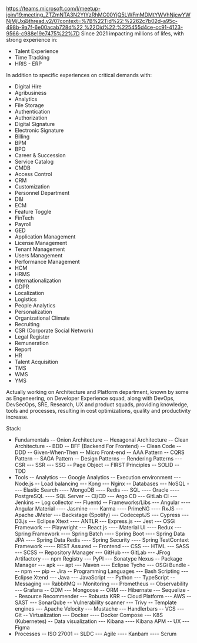 
https://teams.microsoft.com/l/meetup-join/19:meeting_ZTZmNTA3N2YtYzRhMC00YjQ5LWFmMDMtYWVhNjcwYWNjMjUx@thread.v2/0?context=%7B%22Tid%22:%2262c7b02d-a95c-498b-9a7f-6e00acab728d%22,%22Oid%22:%225455d4ce-cc91-4123-9566-c988e19e7475%22%7D
Since 2021 impacting millions of lifes, with strong experience in:

- Talent Experience
- Time Tracking
- HRIS
- ERP

In addition to specific experiences on critical demands with:

- Digital Hire
- Agribusiness
- Analytics
- File Storage
- Authentication
- Authorization
- Digital Signature
- Electronic Signature
- Billing
- BPM
- BPO
- Career & Succession
- Service Catalog
- CMDB
- Access Control
- CRM
- Customization
- Personnel Department
- D&I
- ECM
- Feature Toggle
- FinTech
- Payroll
- GED
- Application Management
- License Management
- Tenant Management
- Users Management
- Performance Management
- HCM
- HRMS
- Internationalization
- GDPR
- Localization
- Logistics
- People Analytics
- Personalization
- Organizational Climate
- Recruiting
- CSR (Corporate Social Network)
- Legal Register
- Remuneration
- Report
- HR
- Talent Acquisition
- TMS
- WMS
- YMS

Actually working on Architecture and Platform department, known by some as Engeneering, on Developer Experience squad, along with DevOps, DevSecOps, SRE, Research, UX and product squads, providing knowledge, tools and processes, resulting in cost optimizations, quality and productivity increase.

Stack:

- Fundamentals
-- Onion Architecture
-- Hexagonal Architecture
-- Clean Architecture
-- BDD
-- BFF (Backend For Frontend)
-- Clean Code
-- DDD
-- Given-When-Then
-- Micro Front-end
-- AAA Pattern
-- CQRS Pattern
-- SAGA Pattern
-- Design Patterns
-- Rendering Patterns
--- CSR
--- SSR
--- SSG
-- Page Object
-- FIRST Principles
-- SOLID
-- TDD
- Tools
-- Analytics
--- Google Analytics
-- Execution environment
--- Node.js
-- Load balancing
--- Kong
--- Nginx
-- Databases
--- NoSQL
---- Elastic Search
---- MongoDB
---- Redis
--- SQL
---- Oracle
---- PostgreSQL
---- SQL Server
-- CI/CD
--- Argo CD
--- GitLab CI
--- Jenkins
-- Log collector
--- Fluentd
-- Frameworks/Libs
--- Angular
---- Angular Material
---- Jasmine
---- Karma
---- PrimeNG
---- RxJS
--- Apache JMeter
--- Backstage (Spotify)
--- CodeceptJS
--- Cypress
--- D3.js
--- Eclipse Xtext
---- ANTLR
--- Express.js
--- Jest
--- OSGi Framework
--- Playwright
--- React.js
---- Material UI
---- Redux
--- Spring Framework
---- Spring Batch
---- Spring Boot
---- Spring Data JPA
---- Spring Data Redis
---- Spring Security
---- Spring TestContext Framework
----- REST Assured
-- Frontend
--- CSS
--- HTML
--- SASS
--- SCSS
-- Repository Manager
--- GitHub
--- GitLab
--- JFrog Artifactory
--- npm Registry
--- PyPI
--- Sonatype Nexus
-- Package Manager
--- apk
--- apt
--- Maven
---- Eclipse Tycho
--- OSGi Bundle
--- npm
--- pip
-- Jira
-- Programming Languages
--- Bash Scripting
--- Eclipse Xtend
--- Java
--- JavaScript
--- Python
--- TypeScript
-- Messaging
--- RabbitMQ
-- Monitoring
--- Prometheus
-- Observability
--- Grafana
-- ODM
--- Mongoose
-- ORM
--- Hibernate
--- Sequelize
-- Resource Recommender
--- Robusta KRR
-- Cloud Platform
--- AWS
-- SAST
--- SonarQube
-- Vulnerability scanner
--- Trivy
-- Template engines
--- Apache Velocity
--- Mustache
--- Handlerbars
-- VCS
--- Git
-- Virtualization
--- Docker
---- Docker Compose
--- K8S (Kubernetes)
-- Data visualization
--- Kibana
---- Kibana APM
-- UX
--- Figma
- Processes
-- ISO 27001
-- SLDC
--- Agile
---- Kanbam
---- Scrum
